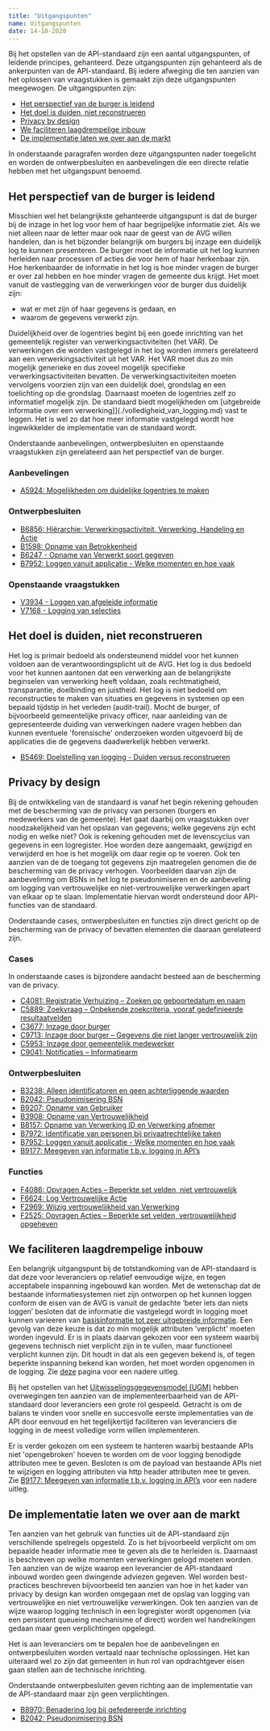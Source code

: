 ```yaml
---
title: "Uitgangspunten"
name: Uitgangspunten
date: 14-10-2020
---
```

Bij het opstellen van de API-standaard zijn een aantal uitgangspunten, of leidende principes, gehanteerd. Deze uitgangspunten zijn gehanteerd als de ankerpunten van de API-standaard. Bij iedere afweging die ten aanzien van het oplossen van vraagstukken is gemaakt zijn deze uitgangspunten meegewogen. De uitgangspunten zijn:

- [Het perspectief van de burger is leidend](https://github.com/VNG-Realisatie/gemma-verwerkingenlogging/blob/master/docs/_content/achtergronddocumentatie/uitgangspunten.md#het-perspectief-van-de-burger-is-leidend)
- [Het doel is duiden, niet reconstrueren](https://github.com/VNG-Realisatie/gemma-verwerkingenlogging/blob/master/docs/_content/achtergronddocumentatie/uitgangspunten.md#het-doel-is-duiden-niet-reconstrueren)
- [Privacy by design](https://github.com/VNG-Realisatie/gemma-verwerkingenlogging/blob/master/docs/_content/achtergronddocumentatie/uitgangspunten.md#privacy-by-design)
- [We faciliteren laagdrempelige inbouw](https://github.com/VNG-Realisatie/gemma-verwerkingenlogging/blob/master/docs/_content/achtergronddocumentatie/uitgangspunten.md#we-faciliteren-laagdrempelige-inbouw)
- [De implementatie laten we over aan de markt](https://github.com/VNG-Realisatie/gemma-verwerkingenlogging/blob/master/docs/_content/achtergronddocumentatie/uitgangspunten.md#de-implementatie-laten-we-over-aan-de-markt)

In onderstaande paragrafen worden deze uitgangspunten nader toegelicht en worden de ontwerpbesluiten en aanbevelingen die een directe relatie hebben met het uitgangspunt benoemd.

## Het perspectief van de burger is leidend
Misschien wel het belangrijkste gehanteerde uitgangspunt is dat de burger bij de inzage in het log voor hem of haar begrijpelijke informatie ziet. Als we niet alleen naar de letter maar ook naar de geest van de AVG willen handelen, dan is het bijzonder belangrijk om burgers bij inzage een duidelijk log te kunnen presenteren. De burger moet de informatie uit het log kunnen herleiden naar processen of acties die voor hem of haar herkenbaar zijn. Hoe herkenbaarder de informatie in het log is hoe minder vragen de burger er over zal hebben en hoe minder vragen de gemeente dus krijgt. Het moet vanuit de vastlegging van de verwerkingen voor de burger dus duidelijk zijn:
- wat er met zijn of haar gegevens is gedaan, en 
- waarom de gegevens verwerkt zijn. 

Duidelijkheid over de logentries begint bij een goede inrichting van het gemeentelijk register van verwerkingsactiviteiten (het VAR). De verwerkingen die worden vastgelegd in het log worden immers gerelateerd aan een verwerkingsactiviteit uit het VAR. Het VAR moet dus zo min mogelijk generieke en dus zoveel mogelijk specifieke verwerkingsactiviteiten bevatten. De verwerkingsactiviteiten moeten vervolgens voorzien zijn van een duidelijk doel, grondslag en een toelichting op die grondslag. Daarnaast moeten de logentries zelf zo informatief mogelijk zijn. De standaard biedt mogelijkheden om [uitgebreide informatie over een verwerking]](./volledigheid_van_logging.md) vast te leggen. Het is wel zo dat hoe meer informatie vastgelegd wordt hoe ingewikkelder de implementatie van de standaard wordt.

Onderstaande aanbevelingen, ontwerpbesluiten en openstaande vraagstukken zijn gerelateerd aan het perspectief van de burger.

### Aanbevelingen
- [A5924: Mogelijkheden om duidelijke logentries te maken](./ontwerp/artefacten/5924.md)

### Ontwerpbesluiten
-	[B6856: Hiërarchie: Verwerkingsactiviteit, Verwerking, Handeling en Actie](./ontwerp/artefacten/6856.md)
- [B1598: Opname van Betrokkenheid](./ontwerp/artefacten/1598.md)
- [B6247 - Opname van Verwerkt soort gegeven](./ontwerp/artefacten/6247.md)
- [B7952: Loggen vanuit applicatie - Welke momenten en hoe vaak](./ontwerp/artefacten/7952.md)

### Openstaande vraagstukken
- [V3934 - Loggen van afgeleide informatie](./ontwerp/artefacten/3934.md)
- [V7168 - Logging van selecties](./ontwerp/artefacten/7168.md)

## Het doel is duiden, niet reconstrueren
Het log is primair bedoeld als ondersteunend middel voor het kunnen voldoen aan de verantwoordingsplicht uit de AVG. Het log is dus bedoeld voor het kunnen aantonen dat een verwerking aan de belangrijkste beginselen van verwerking heeft voldaan, zoals rechtmatigheid, transparantie, doelbinding en juistheid. Het log is niet bedoeld om reconstructies te maken van situaties en gegevens in systemen op een bepaald tijdstip in het verleden (audit-trail). Mocht de burger, of bijvoorbeeld gemeentelijke privacy officer, naar aanleiding van de gepresenteerde duiding van verwerkingen nadere vragen hebben dan kunnen eventuele 'forensische' onderzoeken worden uitgevoerd bij de applicaties die de gegevens daadwerkelijk hebben verwerkt.

- [B5469: Doelstelling van logging - Duiden versus reconstrueren](./ontwerp/artefacten/5469.md)

## Privacy by design
Bij de ontwikkeling van de standaard is vanaf het begin rekening gehouden met de bescherming van de privacy van personen (burgers en medewerkers van de gemeente). Het gaat daarbij om vraagstukken over noodzakelijkheid van het opslaan van gegevens; welke gegevens zijn echt nodig en welke niet? Ook is rekening  gehouden met de levenscyclus van gegevens in een logregister. Hoe worden deze aangemaakt, gewijzigd en verwijderd en hoe is het mogelijk om daar regie op te voeren. Ook ten aanzien van de de toegang tot gegevens zijn maatregelen genomen die de bescherming van de privacy verhogen. Voorbeelden daarvan zijn de aanbevelimng om BSNs in het log te pseudonimiseren en de aanbeveling om logging van vertrouwelijke en niet-vertrouwelijke verwerkingen apart van elkaar op te slaan. Implementatie hiervan wordt ondersteund door API-functies van de standaard.

Onderstaande cases, ontwerpbesluiten en functies zijn direct gericht op de bescherming van de privacy of bevatten elementen die daaraan gerelateerd zijn.

### Cases
In onderstaande cases is bijzondere aandacht besteed aan de bescherming van de privacy.
- [C4081: Registratie Verhuizing – Zoeken op geboortedatum en naam](./ontwerp/artefacten/4081.md)
- [C5889: Zoekvraag – Onbekende zoekcriteria, vooraf gedefinieerde resultaatvelden](./ontwerp/artefacten/5889.md)
- [C3677: Inzage door burger](./ontwerp/artefacten/3677.md)
- [C9713: Inzage door burger – Gegevens die niet langer vertrouwelijk zijn](./ontwerp/artefacten/9713.md)
- [C5953: Inzage door gemeentelijk medewerker](./ontwerp/artefacten/5953.md)
- [C9041: Notificaties – Informatiearm](./ontwerp/artefacten/9041.md)

### Ontwerpbesluiten
- [B3238: Alleen identificatoren en geen achterliggende waarden](./ontwerp/artefacten/3238.md)
- [B2042: Pseudonimisering BSN](./ontwerp/artefacten/2042.md)
- [B9207: Opname van Gebruiker](./ontwerp/artefacten/9207.md)
- [B3908: Opname van Vertrouwelijkheid](./ontwerp/artefacten/3908.md)
- [B8157: Opname van Verwerking ID en Verwerking afnemer](./ontwerp/artefacten/8157.md)
- [B7972: Identificatie van personen bij privaatrechtelijke taken](./ontwerp/artefacten/7972.md)
- [B7952: Loggen vanuit applicatie - Welke momenten en hoe vaak](./ontwerp/artefacten/7952.md)
- [B9177: Meegeven van informatie t.b.v. logging in API’s](./ontwerp/artefacten/9177.md)

### Functies
- [F4086: Opvragen Acties – Beperkte set velden, niet vertrouwelijk](./ontwerp/artefacten/4086.md)
- [F6624: Log Vertrouwelijke Actie](./ontwerp/artefacten/6624.md)
- [F2969: Wijzig vertrouwelijkheid van Verwerking](./ontwerp/artefacten/2969.md)
- [F2525: Opvragen Acties – Beperkte set velden, vertrouwelijkheid opgeheven](./ontwerp/artefacten/2525.md)

## We faciliteren laagdrempelige inbouw
Een belangrijk uitgangspunt bij de totstandkoming van de API-standaard is dat deze voor leveranciers op relatief eenvoudige wijze, en tegen acceptabele inspanning ingebouwd kan worden. Met de wetenschap dat de bestaande informatiesystemen niet zijn ontworpen op het kunnen loggen conform de eisen van de AVG is vanuit de gedachte ‘beter iets dan niets loggen’ besloten dat de informatie die vastgelegd wordt in logging moet kunnen varieeren van [basisinformatie tot zeer uitgebreide informatie](./volledigheid_van_logging.md). Een gevolg van deze keuze is dat zo min mogelijk attributen 'verplicht' moeten worden ingevuld. Er is in plaats daarvan gekozen voor een systeem waarbij gegevens technisch niet verplicht zijn in te vullen, maar functioneel verplicht kunnen zijn. Dit houdt in dat als een gegeven bekend is, of tegen beperkte inspanning bekend kan worden, het moet worden opgenomen in de logging. Zie [deze](https://github.com/VNG-Realisatie/gemma-verwerkingenlogging/tree/master/docs/_content/gegevenswoordenboek#bijzondere-meta-attributen) pagina voor een nadere uitleg.

Bij het opstellen van het [Uitwisselingsgegevensmodel (UGM)](../gegevensmodel/uitwisselingsgegevensmodel/readme.md) hebben overwegingen ten aanzien van de implementeerbaarheid van de API-standaard door leveranciers een grote rol gespeeld. Getracht is om de balans te vinden voor snelle en succesvolle eerste implementaties van de API door eenvoud en het tegelijkertijd faciliteren van leveranciers die logging in de meest volledige vorm willen implementeren. 

Er is verder gekozen om een systeem te hanteren waarbij bestaande APIs niet 'opengebroken' hoeven te worden om de voor logging benodigde attributen mee te geven. Besloten is om de payload van bestaande APIs niet te wijzigen en logging attributen via http header attributen mee te geven. Zie [B9177: Meegeven van informatie t.b.v. logging in API’s](./ontwerp/artefacten/9177.md) voor een nadere uitleg.

## De implementatie laten we over aan de markt
Ten aanzien van het gebruik van functies uit de API-standaard zijn verschillende spelregels opgesteld. Zo is het bijvoorbeeld verplicht om om bepaalde header informatie mee te geven als die te herleiden is. Daarnaast is beschreven op welke momenten verwerkingen gelogd moeten worden. Ten aanzien van de wijze waarop een leverancier de API-standaard inbouwd worden geen dwingende adviezen gegeven. Wel worden best-practices beschreven bijvoorbeeld ten aanzien van hoe in het kader van privacy by design kan worden omgegaan met de opslag van logging van vertrouwelijke en niet vertrouwelijke verwerkingen. Ook ten aanzien van de wijze waarop logging technisch in een logregister wordt opgenomen (via een persistent queueing mechanisme of direct) worden wel handreikingen gedaan maar geen verplichtingen opgelegd.

Het is aan leveranciers om te bepalen hoe de aanbevelingen en ontwerpbesluiten worden vertaald naar technische oplossingen. Het kan uiteraard wel zo zijn dat gemeenten in hun rol van opdrachtgever eisen gaan stellen aan de technische inrichting.

Onderstaande ontwerpbesluiten geven richting aan de implementatie van de API-standaard maar zijn geen verplichtingen.
- [B8970: Benadering log bij gefedereerde inrichting](./ontwerp/artefacten/8970.md)
- [B2042: Pseudonimisering BSN](./ontwerp/artefacten/2042.md)



